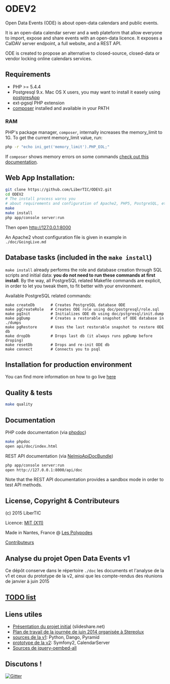 # ODEV2

Open Data Events (ODE) is about open-data calendars and public events.

It is an open-data calendar server and a web plateform that allow everyone to import, expose and share events with an open-data licence. It exposes a CalDAV server endpoint, a full website, and a REST API.

ODE is created to propose an alternative to closed-source, closed-data or vendor locking online calendars services.

## Requirements

- PHP >= 5.4.4
- Postgresql 9.x. Mac OS X users, you may want to install it easely using [postgresApp](http://postgresapp.com/)
- ext-pgsql PHP extension
- [composer](https://getcomposer.org/doc/00-intro.md#globally) installed and available in your PATH

### RAM

PHP's package manager, `composer`, internally increases the memory_limit to 1G. To get the current memory_limit value, run:

```bash
php -r "echo ini_get('memory_limit').PHP_EOL;"
```

If `composer` shows memory errors on some commands [check out this documentation](https://getcomposer.org/doc/articles/troubleshooting.md#memory-limit-errors).

## Web App Installation:

```bash
git clone https://github.com/LiberTIC/ODEV2.git
cd ODEV2
# The install process warns you
# about requirements and configuration of Apache2, PHP5, PostgreSQL, etc.
make
make install
php app/console server:run
```

Then open http://127.0.0.1:8000

An Apache2 vhost configuration file is given in example in `./doc/GoingLive.md`

## Database tasks (included in the `make install`)

`make install` already performs the role and database creation through SQL scripts and initial data: __you do not need to run these commands at first install__. By the way, all PostgreSQL related Makefile commands are explicit, in order to let you tweak them, to fit better with your environment.

Available PostgreSQL related commands:

```
make createDb       # Creates PostgreSQL database ODE
make pgCreateRole   # Creates ODE role using doc/postgresql/role.sql
make pgInit         # Initializes ODE db using doc/pstgresql/init.dump
make pgDump         # Creates a restorable snapshot of ODE database in ./dumps
make pgRestore      # Uses the last restorable snapshot to restore ODE db
make dropDb         # Drops last db (it always runs pgDump before droping)
make resetDb        # Drops and re-init ODE db
make connect        # Connects you to psql 
```

## Installation for production environment

You can find more information on how to go live [here](doc/GoingLive.md)

## Quality & tests

```bash
make quality
```

## Documentation

PHP code documentation (via [phpdoc](http://phpdoc.org/))

```bash
make phpdoc
open api/doc/index.html
```

REST API documentation (via [NelmioApiDocBundle](https://github.com/nelmio/NelmioApiDocBundle))

```bash
php app/console server:run
open http://127.0.0.1:8000/api/doc
```

Note that the REST API documentation provides a sandbox mode in order to test API methods.

## License, Copyright & Contributeurs

(c) 2015 LiberTIC

Licence: [MIT (X11)](http://en.wikipedia.org/wiki/MIT_License)

Made in Nantes, France @ [Les Polypodes](http://lespolypodes.com)

[Contributeurs](https://github.com/LiberTIC/ODEV2/graphs/contributors)

## Analyse du projet Open Data Events v1

Ce dépôt conserve dans le répertoire `./doc` les documents et l'analyse de la v1 et ceux du prototype de la v2, ainsi que les compte-rendus des réunions de janvier à juin 2015 

## [TODO list](doc/TODO_list.md)

## Liens utiles

- [Présentation du projet initial](http://fr.slideshare.net/libertic/lancement-projet-ode-culture) (slideshare.net)
- [Plan de travail de la journée de juin 2014 organisée à Stereolux](http://www.stereolux.org/labo-arts-techs/ouverture-des-donnees-evenementielles-lancement-officiel-du-site-10-06-2014)
- [sources de la v1](https://github.com/LiberTIC/ODE): Python, Dango, Pyramid
- [prototype de la v2](https://github.com/polypodes/CalDAVClientPrototype): Symfony2, CalendarServer
- [Sources de jquery-oembed-all](https://github.com/nfl/jquery-oembed-all)

## Discutons !

[![Gitter](https://badges.gitter.im/Join%20Chat.svg)](https://gitter.im/LiberTIC/ODEV2?utm_source=badge&utm_medium=badge&utm_campaign=pr-badge&utm_content=badge)

